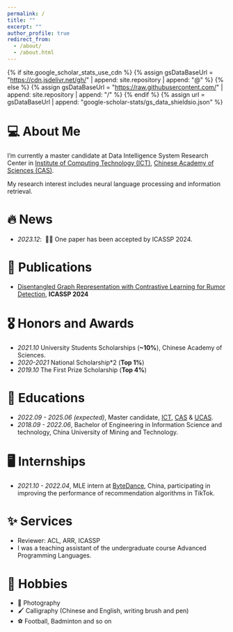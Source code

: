 ```yaml
---
permalink: /
title: ""
excerpt: ""
author_profile: true
redirect_from: 
  - /about/
  - /about.html
---
```


{% if site.google_scholar_stats_use_cdn %}
{% assign gsDataBaseUrl = "https://cdn.jsdelivr.net/gh/" | append: site.repository | append: "@" %}
{% else %}
{% assign gsDataBaseUrl = "https://raw.githubusercontent.com/" | append: site.repository | append: "/" %}
{% endif %}
{% assign url = gsDataBaseUrl | append: "google-scholar-stats/gs_data_shieldsio.json" %}


<span class='anchor' id='about-me'></span>
# 💻 About Me

I’m currently a master candidate at Data Intelligence System Research Center in [Institute of Computing Technology (ICT)](http://www.ict.ac.cn/), [Chinese Academy of Sciences (CAS)](http://www.cas.ac.cn/).

My research interest includes neural language processing and information retrieval. 
<!-- 🔮I have published more than 100 papers at the top international AI conferences with total <a href='https://scholar.google.com/citations?user=DhtAFkwAAAAJ'>google scholar citations <strong><span id='total_cit'>260000+</span></strong></a> (You can also use google scholar badge <a href='https://scholar.google.com/citations?user=DhtAFkwAAAAJ'><img src="https://img.shields.io/endpoint?url={{ url | url_encode }}&logo=Google%20Scholar&labelColor=f6f6f6&color=9cf&style=flat&label=citations"></a>). -->

# 🔥 News
- *2023.12*: &nbsp;🎉🎉 One paper has been accepted by ICASSP 2024.

# 📝 Publications 
<!--
<div class='paper-box'><div class='paper-box-image'><div><div class="badge">CVPR 2016</div><img src='images/500x300.png' alt="sym" width="100%"></div></div>
<div class='paper-box-text' markdown="1">

[Deep Residual Learning for Image Recognition](https://openaccess.thecvf.com/content_cvpr_2016/papers/He_Deep_Residual_Learning_CVPR_2016_paper.pdf)

**Kaiming He**, Xiangyu Zhang, Shaoqing Ren, Jian Sun

[**Project**](https://scholar.google.com/citations?view_op=view_citation&hl=zh-CN&user=DhtAFkwAAAAJ&citation_for_view=DhtAFkwAAAAJ:ALROH1vI_8AC) <strong><span class='show_paper_citations' data='DhtAFkwAAAAJ:ALROH1vI_8AC'></span></strong>
- Lorem ipsum dolor sit amet, consectetur adipiscing elit. Vivamus ornare aliquet ipsum, ac tempus justo dapibus sit amet. 
</div>
</div>
 --> 
- [Disentangled Graph Representation with Contrastive Learning for Rumor Detection](https://ieeexplore.ieee.org/abstract/document/10446729), **ICASSP 2024**

# 🎖 Honors and Awards
- *2021.10* University Students Scholarships (**~10%**), Chinese Academy of Sciences.
- *2020-2021* National Scholarship*2 (**Top 1%**)
- *2019.10* The First Prize Scholarship (**Top 4%**)
  
# 📖 Educations
- *2022.09 - 2025.06 (expected)*,  Master candidate, [ICT](http://www.ict.ac.cn/), [CAS](http://www.cas.ac.cn/) & [UCAS](https://www.ucas.ac.cn/).
- *2018.09 - 2022.06*, Bachelor of Engineering in Information Science and technology, China University of Mining and Technology.

# 🖥️ Internships
- *2021.10 - 2022.04*, MLE intern at [ByteDance](https://www.bytedance.com/zh/), China, participating in improving the performance of recommendation algorithms in TikTok.

# ✨ Services
- Reviewer: ACL, ARR, ICASSP
- I was a teaching assistant of the undergraduate course Advanced Programming Languages.

# 🎨 Hobbies
- 📸 Photography
- 🖌️ Calligraphy (Chinese and English, writing brush and pen)
- ⚽ Football, Badminton and so on

